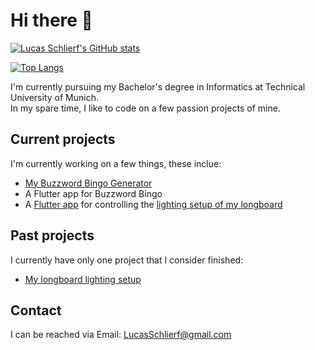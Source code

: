 # Hi there 👋

[![Lucas Schlierf's GitHub stats](https://github-readme-stats.vercel.app/api?username=LSchlierf&count_private=true&show_icons=true&theme=github_dark)](https://github.com/anuraghazra/github-readme-stats)

[![Top Langs](https://github-readme-stats.vercel.app/api/top-langs/?username=LSchlierf&theme=github_dark&layout=compact&langs_count=3)](https://github.com/anuraghazra/github-readme-stats)

I'm currently pursuing my Bachelor's degree in Informatics at Technical University of Munich.  
In my spare time, I like to code on a few passion projects of mine.

## Current projects

I'm currently working on a few things, these inclue:

- [My Buzzword Bingo Generator](https://github.com/LSchlierf/Bingo)
- A Flutter app for Buzzword Bingo
- A [Flutter app](https://github.com/LSchlierf/LED-Controller) for controlling the [lighting setup of my longboard](https://github.com/LSchlierf/Glowboard-Bluetooth)

## Past projects

I currently have only one project that I consider finished:

- [My longboard lighting setup](https://github.com/LSchlierf/Glowboard)

## Contact

I can be reached via Email: [LucasSchlierf@gmail.com](mailto:LucasSchlierf@gmail.com)
